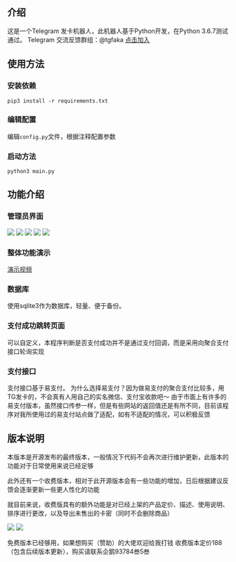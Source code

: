 ## 介绍
这是一个Telegram 发卡机器人，此机器人基于Python开发，在Python 3.6.7测试通过。
Telegram 交流反馈群组：@tgfaka  [点击加入](https://t.me/tgfaka)

## 使用方法
### 安装依赖
`pip3 install -r requirements.txt` 
### 编辑配置
编辑`config.py`文件，根据注释配置参数
### 启动方法
`python3 main.py`

## 功能介绍
### 管理员界面
![](https://s3.jpg.cm/2020/06/29/cwB5y.jpg)
![](https://s3.jpg.cm/2020/06/29/cw0LC.jpg)
![](https://s3.jpg.cm/2020/06/29/cw2bt.jpg)
![](https://s3.jpg.cm/2020/06/29/cwg25.jpg)
![](https://s3.jpg.cm/2020/06/29/cwfNr.jpg)
### 整体功能演示
[演示视频](https://github.com/lulafun/tg_faka_bot/raw/master/fakabot.mp4)
### 数据库
使用sqlite3作为数据库，轻量、便于备份。
### 支付成功跳转页面
可以自定义，本程序判断是否支付成功并不是通过支付回调，而是采用向聚合支付接口轮询实现
### 支付接口
支付接口基于易支付。
为什么选择易支付？因为做易支付的聚合支付比较多，用TG发卡的，不会真有人用自己的实名微信、支付宝收款吧～
由于市面上有许多的易支付版本，虽然接口传参一样，但是有些网站的返回值还是有所不同，目前该程序对我所使用过的易支付站点做了适配，如有不适配的情况，可以积极反馈

## 版本说明
本版本是开源发布的最终版本，一般情况下代码不会再次进行维护更新，此版本的功能对于日常使用来说已经足够

此外还有一个收费版本，相对于此开源版本会有一些功能的增加，日后根据建议反馈会逐渐更新一些更人性化的功能

就目前来说，收费版具有的额外功能是对已经上架的产品定价、描述、使用说明、排序进行更改，以及导出未售出的卡密（同时不会删除商品）

![](https://i.w3tt.com/2020/06/29/OS6eb.jpg)
![](https://i.w3tt.com/2020/06/29/OS2aP.jpg)

免费版本已经够用，如果想购买（赞助）的大佬欢迎给我打钱
收费版本定价188（包含后续版本更新），购买请联系企鹅93784叁5叁
